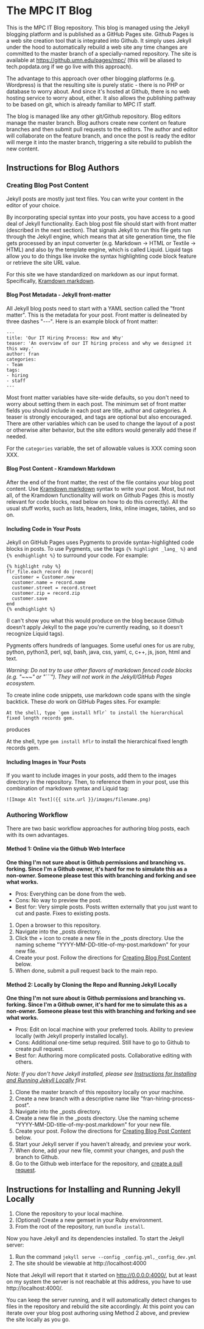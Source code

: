 # The MPC IT Blog

This is the MPC IT Blog repository.  This blog is managed using the Jekyll blogging platform and is published as a GitHub Pages site.  Github Pages is a web site creation tool that is integrated into Github.  It simply uses Jekyll under the hood to automatically rebuild a web site any time changes are committed to the master branch of a specially-named repository.  The site is available at <https://github.umn.edu/pages/mpc/> (this will be aliased to tech.popdata.org if we go live with this approach). 

The advantage to this approach over other blogging platforms (e.g. Wordpress) is that the resulting site is purely static - there is no PHP or database to worry about.  And since it's hosted at Github, there is no web hosting service to worry about, either.  It also allows the publishing pathway to be based on git, which is already familiar to MPC IT staff.

The blog is managed like any other git/Github repository.  Blog editors manage the master branch.  Blog authors create new content on feature branches and then submit pull requests to the editors.  The author and editor will collaborate on the feature branch, and once the post is ready the editor will merge it into the master branch, triggering a site rebuild to publish the new content.

## Instructions for Blog Authors

### <a name="content_reqs">Creating Blog Post Content</a>

Jekyll posts are mostly just text files.  You can write your content in the editor of your choice.

By incorporating special syntax into your posts, you have access to a good deal of Jekyll functionality.  Each blog post file should start with front matter (described in the next section).  That signals Jekyll to run this file gets run through the Jekyll engine, which means that at site generation time, the file gets processed by an input converter (e.g. Markdown -> HTML or Textile -> HTML) and also by the template engine, which is called Liquid.  Liquid tags allow you to do things like invoke the syntax highlighting code block feature or retrieve the site URL value.

For this site we have standardized on markdown as our input format.  Specifically, [Kramdown markdown](http://kramdown.gettalong.org/syntax.html).

#### Blog Post Metadata - Jekyll front-matter

All Jekyll blog posts need to start with a YAML section called the "front matter".  This is the metadata for your post.  Front matter is delineated by three dashes "---".  Here is an example block of front matter:

~~~
---
title: 'Our IT Hiring Process: How and Why'
teaser: 'An overview of our IT hiring process and why we designed it this way.' 
author: fran
categories:
- Team
tags:
- hiring
- staff
---
~~~

Most front matter variables have site-wide defaults, so you don't need to worry about setting them in each post.  The minimum set of front matter fields you should include in each post are title, author and categories.  A teaser is strongly encouraged, and tags are optional but also encouraged.  There are other variables which can be used to change the layout of a post or otherwise alter behavior, but the site editors would generally add these if needed.  

For the `categories` variable, the set of allowable values is XXX coming soon XXX.

#### Blog Post Content - Kramdown Markdown

After the end of the front matter, the rest of the file contains your blog post content.  Use [Kramdown markdown](http://kramdown.gettalong.org/syntax.html) syntax to write your post.  Most, but not all, of the Kramdown functionality will work on Github Pages (this is mostly relevant for code blocks, read below on how to do this correctly).  All the usual stuff works, such as lists, headers, links, inline images, tables, and so on.

#### Including Code in Your Posts

Jekyll on GitHub Pages uses Pygments to provide syntax-highlighted code blocks in posts.  To use Pygments, use the tags `{% highlight _lang_ %}` and `{% endhighlight %}` to surround your code.  For example:

~~~
{% highlight ruby %}
flr_file.each_record do |record|
  customer = Customer.new
  customer.name = record.name
  customer.street = record.street
  customer.zip = record.zip
  customer.save
end
{% endhighlight %}
~~~

(I can't show you what this would produce on the blog because Github doesn't apply Jekyll to the page you're currently reading, so it doesn't recognize Liquid tags).

Pygments offers hundreds of languages.  Some useful ones for us are ruby, python, python3, perl, sql, bash, java, css, yaml, c, c++, js, json, html and text.

_Warning: Do not try to use other flavors of markdown fenced code blocks (e.g. "~~~" or "```").  They will not work in the Jekyll/GitHub Pages ecosystem._

To create inline code snippets, use markdown code spans with the single backtick.  These _do_ work on GitHub Pages sites.  For example:

~~~
At the shell, type `gem install hflr` to install the hierarchical fixed length records gem.
~~~

produces

At the shell, type `gem install hflr` to install the hierarchical fixed length records gem.

#### Including Images in Your Posts

If you want to include images in your posts, add them to the images directory in the repository.  Then, to reference them in your post, use this combination of markdown syntax and Liquid tag:

`![Image Alt Text]({{ site.url }}/images/filename.png)`

### Authoring Workflow 

There are two basic workflow approaches for authoring blog posts, each with its own advantages.

#### Method 1: Online via the Github Web Interface

**One thing I'm not sure about is Github permissions and branching vs. forking.  Since I'm a Github owner, it's hard for me to simulate this as a non-owner.  Someone please test this with branching and forking and see what works.**

* Pros: Everything can be done from the web.
* Cons: No way to preview the post.
* Best for: Very simple posts. Posts written externally that you just want to cut and paste. Fixes to existing posts. 

1. Open a browser to this repository.
1. Navigate into the _posts directory.
1. Click the + icon to create a new file in the _posts directory. Use the naming scheme "YYYY-MM-DD-title-of-my-post.markdown" for your new file.
1. Create your post. Follow the directions for [Creating Blog Post Content](#content_reqs) below.
1. When done, submit a pull request back to the main repo.

####  Method 2: Locally by Cloning the Repo and Running Jekyll Locally

**One thing I'm not sure about is Github permissions and branching vs. forking.  Since I'm a Github owner, it's hard for me to simulate this as a non-owner.  Someone please test this with branching and forking and see what works.**

* Pros: Edit on local machine with your preferred tools.  Ability to preview locally (with Jekyll properly installed locally).
* Cons: Additional one-time setup required. Still have to go to Github to create pull request.
* Best for: Authoring more complicated posts. Collaborative editing with others.  

_Note: If you don't have Jekyll installed, please see [Instructions for Installing and Running Jekyll Locally](#install) first._

1. Clone the master branch of this repository locally on your machine.
1. Create a new branch with a descriptive name like "fran-hiring-process-post".
1. Navigate into the _posts directory.
1. Create a new file in the _posts directory. Use the naming scheme "YYYY-MM-DD-title-of-my-post.markdown" for your new file.
1. Create your post. Follow the directions for [Creating Blog Post Content](#content_reqs) below.
1. Start your Jekyll server if you haven't already, and preview your work.
1. When done, add your new file, commit your changes, and push the branch to Github.
1. Go to the Github web interface for the repository, and [create a pull request](https://help.github.com/articles/creating-a-pull-request/). 

## <a name="install">Instructions for Installing and Running Jekyll Locally</a>

1. Clone the repository to your local machine.
1. (Optional) Create a new gemset in your Ruby environment.
1. From the root of the repository, run `bundle install`.

Now you have Jekyll and its dependencies installed.  To start the Jekyll server:

1. Run the command `jekyll serve --config _config.yml,_config_dev.yml`
1. The site should be viewable at http://localhost:4000

Note that Jekyll will report that it started on http://0.0.0.0:4000/, but at least on my system the server is not reachable at this address, you have to use http://localhost:4000/.  

You can keep the server running, and it will automatically detect changes to files in the repository and rebuild the site accordingly.  At this point you can iterate over your blog post authoring using Method 2 above, and preview the site locally as you go.